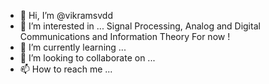 - 👋 Hi, I’m @vikramsvdd
- 👀 I’m interested in ... Signal Processing, Analog and Digital Communications and Information Theory For now ! 
- 🌱 I’m currently learning ... 
- 💞️ I’m looking to collaborate on ...
- 📫 How to reach me ...

<!---
vikramsvdd/vikramsvdd is a ✨ special ✨ repository because its `README.md` (this file) appears on your GitHub profile.
You can click the Preview link to take a look at your changes.
--->
